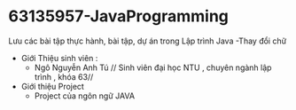 # 63135957-JavaProgramming
Lưu các bài tập thực hành, bài tập, dự án trong Lập trình Java
-Thay đổi chữ 
* Giới Thiệu sinh viên : 
    - Ngô Nguyễn Anh Tú // Sinh viên đại học NTU , chuyên ngành lập trình , khóa 63//
* Giới thiệu Project
    - Project của ngôn ngữ JAVA
